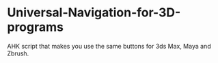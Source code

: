 # Universal-Navigation-for-3D-programs
AHK script that makes you use the same buttons for 3ds Max, Maya and Zbrush. 
